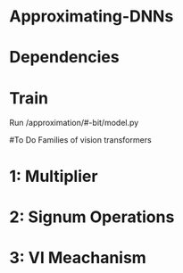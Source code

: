 # Approximating-DNNs

# Dependencies


# Train
Run /approximation/#-bit/model.py

#To Do
Families of vision transformers

# 1: Multiplier


# 2: Signum Operations


# 3: VI Meachanism


